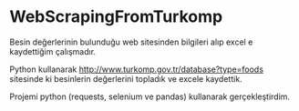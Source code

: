 # WebScrapingFromTurkomp
Besin değerlerinin bulunduğu web sitesinden bilgileri alıp excel e kaydettiğim çalışmadır.

Python kullanarak http://www.turkomp.gov.tr/database?type=foods sitesinde ki besinlerin değerlerini topladık ve excele kaydettik.

Projemi python (requests, selenium ve pandas) kullanarak gerçekleştirdim.


